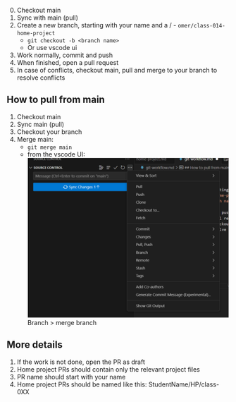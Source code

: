 0. Checkout main
1. Sync with main (pull)
2. Create a new branch, starting with your name and a / - `omer/class-014-home-project`
   - `git checkout -b <branch name>`
   - Or use vscode ui
3. Work normally, commit and push
4. When finished, open a pull request
5. In case of conflicts, checkout main, pull and merge to your branch to resolve conflicts

## How to pull from main

1. Checkout main
2. Sync main (pull)
3. Checkout your branch
4. Merge main:
   - `git merge main`
   - from the vscode UI:
     ![Alt text](image.png)
     Branch > merge branch

## More details

1. If the work is not done, open the PR as draft
2. Home project PRs should contain only the relevant project files
3. PR name should start with your name
4. Home project PRs should be named like this: StudentName/HP/class-0XX
